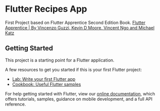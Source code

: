 # Flutter Recipes App

First Project based on Flutter Apprentice Second Edition Book.
[Flutter Apprentice | By Vincenzo Guzzi, Kevin D Moore, Vincent Ngo and Michael Katz](https://www.raywenderlich.com/books/flutter-apprentice)

## Getting Started

This project is a starting point for a Flutter application.

A few resources to get you started if this is your first Flutter project:

- [Lab: Write your first Flutter app](https://flutter.dev/docs/get-started/codelab)
- [Cookbook: Useful Flutter samples](https://flutter.dev/docs/cookbook)

For help getting started with Flutter, view our
[online documentation](https://flutter.dev/docs), which offers tutorials,
samples, guidance on mobile development, and a full API reference.
